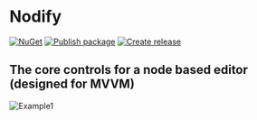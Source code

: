 # Nodify
[![NuGet](https://img.shields.io/nuget/dt/Nodify?label=nuget&style=for-the-badge)](https://www.nuget.org/packages/Nodify)
[![Publish package](https://img.shields.io/github/workflow/status/miroiu/nodify/Publish%20package?label=Publish&style=for-the-badge)](https://github.com/miroiu/nodify/actions)
[![Create release](https://img.shields.io/github/workflow/status/miroiu/nodify/Create%20release%20branch?label=Release&style=for-the-badge)](https://github.com/miroiu/nodify/actions)

## The core controls for a node based editor (designed for MVVM)
![Example1](https://i.imgur.com/0hycTVf.png)
